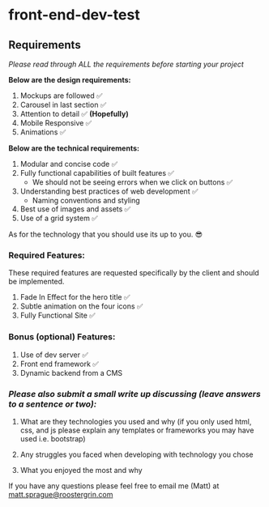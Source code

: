 # front-end-dev-test

## Requirements

<em>Please read through ALL the requirements before starting your project</em>

<strong>Below are the design requirements:</strong>

  1. Mockups are followed ✅
  2. Carousel in last section ✅
  3. Attention to detail ✅ <strong>(Hopefully)</strong>
  4. Mobile Responsive ✅
  5. Animations ✅

<strong>Below are the technical requirements:</strong>

  1. Modular and concise code ✅
  2. Fully functional capabilities of built features ✅
      - We should not be seeing errors when we click on buttons ✅
  3. Understanding best practices of web development ✅
      - Naming conventions and styling
  4. Best use of images and assets ✅
  5. Use of a grid system ✅

As for the technology that you should use its up to you. 😎

### Required Features:

These required features are requested specifically by the client and should be implemented.

  1. Fade In Effect for the hero title ✅
  2. Subtle animation on the four icons ✅
  3. Fully Functional Site ✅

### Bonus (optional) Features:
  1. Use of dev server ✅
  2. Front end framework ✅
  3. Dynamic backend from a CMS

### *Please also submit a small write up discussing (leave answers to a sentence or two):*

  1. What are they technologies you used and why (if you only used html, css, and js please explain any templates or frameworks you may have used i.e. bootstrap)


  2. Any struggles you faced when developing with technology you chose
  3. What you enjoyed the most and why

If you have any questions please feel free to email me (Matt) at matt.sprague@roostergrin.com
